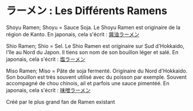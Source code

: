 <!DOCTYPE html>
<html>
<link rel="stylesheet" type="text/css" href="ramencss.css">
<head>
</head>
<body>
	<h1><b>ラーメン : Les Différents Ramens</b></h1>
			<div class="ligne">
				<p>
					Shoyu Ramen; Shoyu = Sauce Soja. Le Shoyu Ramen est originaire de la région de Kanto. En japonais, cela s'écrit :
					<a href="https://ja.wikipedia.org/wiki/%E9%86%A4%E6%B2%B9%E3%83%A9%E3%83%BC%E3%83%A1%E3%83%B3">醤油ラーメン</a>
				</p>
			</div>
			<div class="ligne2">
				<p>
					Shio Ramen; Shio = Sel. Le Shio Ramen est originaire sur Sud d'Hokkaido, l'île au Nord du Japon. Il tiens son nom de son bouillon léger et salé. En japonais, cela s'écrit :
					<a href="https://ja.wikipedia.org/wiki/%E5%A1%A9%E3%83%A9%E3%83%BC%E3%83%A1%E3%83%B3">塩ラーメン</a>
				</p>
			</div>
			<div class="ligne3">
				<p>
					Miso Ramen; Miso = Pâte de soja fermenté. Originaire du Nord d'Hokkaido. Son bouillon est très souvent utilisé avec du poisson par exemple. Souvent accompagné de chou chinois, ail et parfois une sauce pimentéé. En japonais, cela s'écrit : 
					<a href="https://ja.wikipedia.org/wiki/%E5%91%B3%E5%99%8C%E3%83%A9%E3%83%BC%E3%83%A1%E3%83%B3">味噌ラーメン</a>
				</p>
			</div>
</body>
<footer>
	<div>
		<p>
			Créé par le plus grand fan de Ramen existant
		</p>
	</div>
</footer>
</html>

